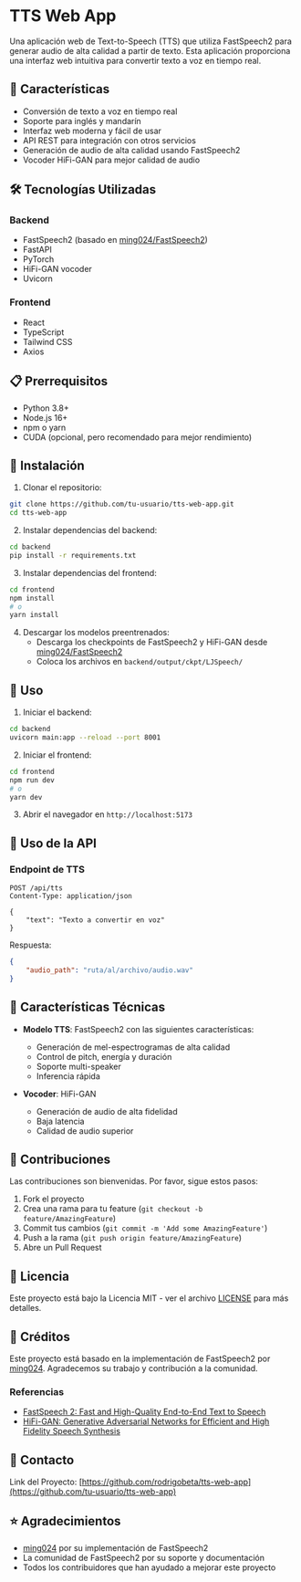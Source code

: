 # TTS Web App

Una aplicación web de Text-to-Speech (TTS) que utiliza FastSpeech2 para generar audio de alta calidad a partir de texto. Esta aplicación proporciona una interfaz web intuitiva para convertir texto a voz en tiempo real.

## 🚀 Características

- Conversión de texto a voz en tiempo real
- Soporte para inglés y mandarín
- Interfaz web moderna y fácil de usar
- API REST para integración con otros servicios
- Generación de audio de alta calidad usando FastSpeech2
- Vocoder HiFi-GAN para mejor calidad de audio

## 🛠️ Tecnologías Utilizadas

### Backend
- FastSpeech2 (basado en [ming024/FastSpeech2](https://github.com/ming024/FastSpeech2))
- FastAPI
- PyTorch
- HiFi-GAN vocoder
- Uvicorn

### Frontend
- React
- TypeScript
- Tailwind CSS
- Axios

## 📋 Prerrequisitos

- Python 3.8+
- Node.js 16+
- npm o yarn
- CUDA (opcional, pero recomendado para mejor rendimiento)

## 🔧 Instalación

1. Clonar el repositorio:
```bash
git clone https://github.com/tu-usuario/tts-web-app.git
cd tts-web-app
```

2. Instalar dependencias del backend:
```bash
cd backend
pip install -r requirements.txt
```

3. Instalar dependencias del frontend:
```bash
cd frontend
npm install
# o
yarn install
```

4. Descargar los modelos preentrenados:
   - Descarga los checkpoints de FastSpeech2 y HiFi-GAN desde [ming024/FastSpeech2](https://github.com/ming024/FastSpeech2)
   - Coloca los archivos en `backend/output/ckpt/LJSpeech/`

## 🚀 Uso

1. Iniciar el backend:
```bash
cd backend
uvicorn main:app --reload --port 8001
```

2. Iniciar el frontend:
```bash
cd frontend
npm run dev
# o
yarn dev
```

3. Abrir el navegador en `http://localhost:5173`

## 📝 Uso de la API

### Endpoint de TTS
```http
POST /api/tts
Content-Type: application/json

{
    "text": "Texto a convertir en voz"
}
```

Respuesta:
```json
{
    "audio_path": "ruta/al/archivo/audio.wav"
}
```

## 🎯 Características Técnicas

- **Modelo TTS**: FastSpeech2 con las siguientes características:
  - Generación de mel-espectrogramas de alta calidad
  - Control de pitch, energía y duración
  - Soporte multi-speaker
  - Inferencia rápida

- **Vocoder**: HiFi-GAN
  - Generación de audio de alta fidelidad
  - Baja latencia
  - Calidad de audio superior

## 🤝 Contribuciones

Las contribuciones son bienvenidas. Por favor, sigue estos pasos:

1. Fork el proyecto
2. Crea una rama para tu feature (`git checkout -b feature/AmazingFeature`)
3. Commit tus cambios (`git commit -m 'Add some AmazingFeature'`)
4. Push a la rama (`git push origin feature/AmazingFeature`)
5. Abre un Pull Request

## 📄 Licencia

Este proyecto está bajo la Licencia MIT - ver el archivo [LICENSE](LICENSE) para más detalles.

## 🙏 Créditos

Este proyecto está basado en la implementación de FastSpeech2 por [ming024](https://github.com/ming024/FastSpeech2). Agradecemos su trabajo y contribución a la comunidad.

### Referencias
- [FastSpeech 2: Fast and High-Quality End-to-End Text to Speech](https://arxiv.org/abs/2006.04558)
- [HiFi-GAN: Generative Adversarial Networks for Efficient and High Fidelity Speech Synthesis](https://arxiv.org/abs/2010.05646)

## 📧 Contacto

Link del Proyecto: [https://github.com/rodrigobeta/tts-web-app](https://github.com/tu-usuario/tts-web-app)

## ⭐ Agradecimientos

- [ming024](https://github.com/ming024) por su implementación de FastSpeech2
- La comunidad de FastSpeech2 por su soporte y documentación
- Todos los contribuidores que han ayudado a mejorar este proyecto 